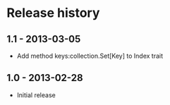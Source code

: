 Release history
===============

1.1 - 2013-03-05
----------------

- Add method keys:collection.Set[Key] to Index trait

1.0 - 2013-02-28
----------------

- Initial release

